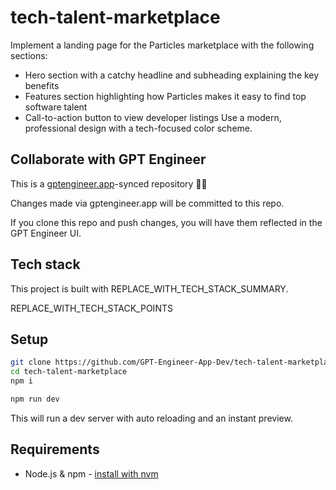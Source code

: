 # tech-talent-marketplace

Implement a landing page for the Particles marketplace with the following sections:
- Hero section with a catchy headline and subheading explaining the key benefits 
- Features section highlighting how Particles makes it easy to find top software talent
- Call-to-action button to view developer listings
Use a modern, professional design with a tech-focused color scheme.

## Collaborate with GPT Engineer

This is a [gptengineer.app](https://gptengineer.app)-synced repository 🌟🤖

Changes made via gptengineer.app will be committed to this repo.

If you clone this repo and push changes, you will have them reflected in the GPT Engineer UI.

## Tech stack

This project is built with REPLACE_WITH_TECH_STACK_SUMMARY.

REPLACE_WITH_TECH_STACK_POINTS

## Setup

```sh
git clone https://github.com/GPT-Engineer-App-Dev/tech-talent-marketplace.git
cd tech-talent-marketplace
npm i
```

```sh
npm run dev
```

This will run a dev server with auto reloading and an instant preview.

## Requirements

- Node.js & npm - [install with nvm](https://github.com/nvm-sh/nvm#installing-and-updating)
